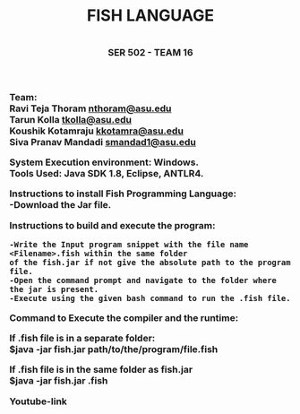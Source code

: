 
 <h1 align="center"> FISH LANGUAGE <h1>  
  <h3 align="center"> SER 502 - TEAM 16 <h3> <br>

 **Team:** <br> Ravi Teja Thoram  nthoram@asu.edu<br>
 Tarun Kolla tkolla@asu.edu<br>
 Koushik Kotamraju kkotamra@asu.edu<br>
 Siva Pranav Mandadi  smandad1@asu.edu<br>



 **System Execution environment:** Windows.<br>
 **Tools Used:** Java SDK 1.8, Eclipse, ANTLR4.<br>


 **Instructions to install Fish Programming Language:**<br>
    -Download the Jar file.



    
 **Instructions to build and execute the program:**<br>

    -Write the Input program snippet with the file name <Filename>.fish within the same folder 
    of the fish.jar if not give the absolute path to the program file.
    -Open the command prompt and navigate to the folder where the jar is present.
    -Execute using the given bash command to run the .fish file. 
 
 
 
 **Command to Execute the compiler and the runtime:**<br>


  If .fish file is in a separate folder:<br>
  $java -jar fish.jar path/to/the/program/file.fish 


  If .fish file is in the same folder as fish.jar<br>
  $java -jar fish.jar <filename>.fish

 
 Youtube-link

